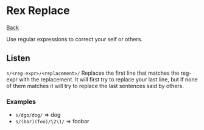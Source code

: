 # Rex Replace

[Back](/datamaskin/)

Use regular expressions to correct your self or others.

## Listen

`s/<reg-expr>/<replacement>/` Replaces the first line that matches the
reg-expr with the replacement. It will first try to replace your last
line, but if none of them matches it will try to replace the last
sentences said by others.

### Examples
- `s/dgo/dog/` => dog
- `s/(bar)(foo)/\2\1/` => foobar
